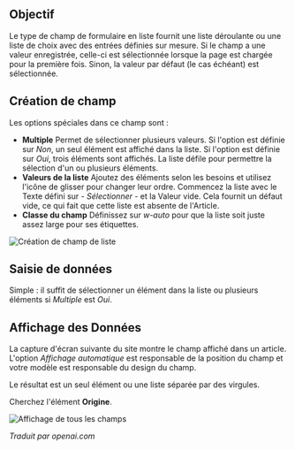 <!-- Filename: J3.x:Adding_custom_fields/List_Field / Display title: # Champ de Liste -->

## Objectif

Le type de champ de formulaire en liste fournit une liste déroulante ou une liste de choix avec des entrées définies sur mesure. Si le champ a une valeur enregistrée, celle-ci est sélectionnée lorsque la page est chargée pour la première fois. Sinon, la valeur par défaut (le cas échéant) est sélectionnée.

## Création de champ

Les options spéciales dans ce champ sont :

- **Multiple** Permet de sélectionner plusieurs valeurs. Si l'option est définie sur *Non*, un seul élément est affiché dans la liste. Si l'option est définie sur *Oui*, trois éléments sont affichés. La liste défile pour permettre la sélection d'un ou plusieurs éléments.
- **Valeurs de la liste** Ajoutez des éléments selon les besoins et utilisez l'icône de glisser pour changer leur ordre. Commencez la liste avec le Texte défini sur *- Sélectionner -* et la Valeur vide. Cela fournit un défaut vide, ce qui fait que cette liste est absente de l'Article.
- **Classe du champ** Définissez sur *w-auto* pour que la liste soit juste assez large pour ses étiquettes.

![Création de champ de liste](../../../en/images/fields/fields-list.png "Création de champ de liste")

## Saisie de données

Simple : il suffit de sélectionner un élément dans la liste ou plusieurs éléments si *Multiple* est *Oui*.

## Affichage des Données

La capture d'écran suivante du site montre le champ affiché dans un article. L'option *Affichage automatique* est responsable de la position du champ et votre modèle est responsable du design du champ.

Le résultat est un seul élément ou une liste séparée par des virgules.

Cherchez l'élément **Origine**.

![Affichage de tous les champs](../../../en/images/fields/fields-display.png "Affichage des champs")

*Traduit par openai.com*

